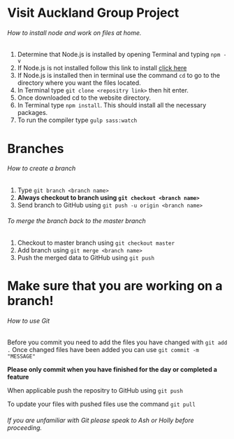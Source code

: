 # Visit Auckland Group Project

###### How to install node and work on files at home.

1. Determine that Node.js is installed by opening Terminal and typing `npm -v`
2. If Node.js is not installed follow this link to install [click here](https://nodejs.org/en/download/)
3. If Node.js is installed then in terminal use the command `cd` to go to the directory where you want the files located.
4. In Terminal type `git clone <repositry link>` then hit enter.
5. Once downloaded cd to the website directory.
6. In Terminal type `npm install`. This should install all the necessary packages.
7. To run the compiler type `gulp sass:watch`

# Branches

###### How to create a branch

1. Type `git branch <branch name>`
2. **Always checkout to branch using `git checkout <branch name>`**
3. Send branch to GitHub using `git push -u origin <branch name>`

###### To merge the branch back to the master branch

1. Checkout to master branch using `git checkout master`
2. Add branch using `git merge <branch name>`
3. Push the merged data to GitHub using `git push`

# Make sure that you are working on a branch!

###### How to use Git
Before you commit you need to add the files you have changed with `git add .`
Once changed files have been added you can use `git commit -m "MESSAGE"`

**Please only commit when you have finished for the day or completed a feature**

When applicable push the repositry to GitHub using `git push`

To update your files with pushed files use the command `git pull`

###### If you are unfamiliar with Git please speak to Ash or Holly before proceeding.
